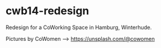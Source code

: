 # cwb14-redesign
Redesign for a CoWorking Space in Hamburg, Winterhude.

Pictures by CoWomen --> https://unsplash.com/@cowomen

